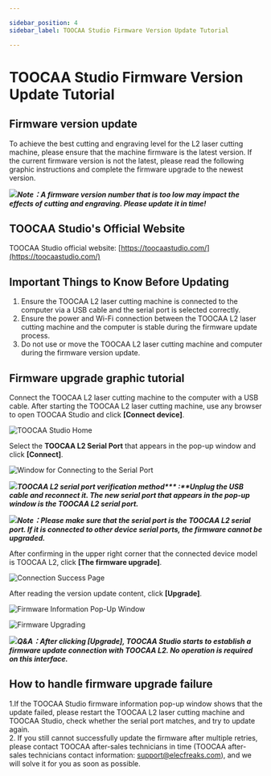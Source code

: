 ```yaml
---

sidebar_position: 4
sidebar_label: TOOCAA Studio Firmware Version Update Tutorial

---
```

# TOOCAA Studio Firmware Version Update Tutorial
## Firmware version update
To achieve the best cutting and engraving level for the L2 laser cutting machine, please ensure that the machine firmware is the latest version. If the current firmware version is not the latest, please read the following graphic instructions and complete the firmware upgrade to the newest version.

![](http://wiki-toocaa.oss-cn-hongkong.aliyuncs.com/tips.png)_**Note：A firmware version number that is too low may impact the effects of cutting and engraving. Please update it in time!**_

## TOOCAA Studio's Official Website
TOOCAA Studio official website: [https://toocaastudio.com/](https://toocaastudio.com/)

## Important Things to Know Before Updating 
1. Ensure the TOOCAA L2 laser cutting machine is connected to the computer via a USB cable and the serial port is selected correctly.  
2. Ensure the power and Wi-Fi connection between the TOOCAA L2 laser cutting machine and the computer is stable during the firmware update process.  
3. Do not use or move the TOOCAA L2 laser cutting machine and computer during the firmware version update.


## Firmware upgrade graphic tutorial
Connect the TOOCAA L2 laser cutting machine to the computer with a USB cable. After starting the TOOCAA L2 laser cutting machine, use any browser to open TOOCAA Studio and click **[Connect device]**.

![TOOCAA Studio Home](http://wiki-toocaa.oss-cn-hongkong.aliyuncs.com/TOOCAA%20Studio/%E5%9B%BA%E4%BB%B6%E5%8D%87%E7%BA%A7/%E4%B8%BB%E9%A1%B5.png)

Select the **TOOCAA L2 Serial Port** that appears in the pop-up window and click **[Connect]**.

![Window for Connecting to the Serial Port](http://wiki-toocaa.oss-cn-hongkong.aliyuncs.com/TOOCAA%20Studio/%E5%9B%BA%E4%BB%B6%E5%8D%87%E7%BA%A7/%E4%B8%B2%E5%8F%A3%E9%80%89%E6%8B%A9.png)

![](http://wiki-toocaa.oss-cn-hongkong.aliyuncs.com/tips.png)_**TOOCAA L2 serial port verification method**__*** :**__**Unplug the USB cable and reconnect it. The new serial port that appears in the pop-up window is the TOOCAA L2 serial port.**_

![](http://wiki-toocaa.oss-cn-hongkong.aliyuncs.com/tips.png)_**Note：Please make sure that the serial port is the TOOCAA L2 serial port. If it is connected to other device serial ports, the firmware cannot be upgraded.**_


After confirming in the upper right corner that the connected device model is TOOCAA L2, click **[The firmware upgrade]**.

![Connection Success Page](http://wiki-toocaa.oss-cn-hongkong.aliyuncs.com/TOOCAA%20Studio/%E5%9B%BA%E4%BB%B6%E5%8D%87%E7%BA%A7/%E7%82%B9%E5%87%BB%E5%BC%B9%E7%AA%97.jpg)

After reading the version update content, click **[Upgrade]**.

![Firmware Information Pop-Up Window](http://wiki-toocaa.oss-cn-hongkong.aliyuncs.com/TOOCAA%20Studio/%E5%9B%BA%E4%BB%B6%E5%8D%87%E7%BA%A7/%E5%9B%BA%E4%BB%B6%E5%8D%87%E7%BA%A7%E5%BC%B9%E7%AA%97.jpg)

![Firmware Upgrading](http://wiki-toocaa.oss-cn-hongkong.aliyuncs.com/TOOCAA%20Studio/%E5%9B%BA%E4%BB%B6%E5%8D%87%E7%BA%A7/%E6%9B%B4%E6%96%B0%E4%B8%AD.jpg)

![](http://wiki-toocaa.oss-cn-hongkong.aliyuncs.com/tips.png)_**Q&A：After clicking [Upgrade], TOOCAA Studio starts to establish a firmware update connection with TOOCAA L2. No operation is required on this interface.**_

## How to handle firmware upgrade failure
1.If the TOOCAA Studio firmware information pop-up window shows that the update failed, please restart the TOOCAA L2 laser cutting machine and TOOCAA Studio, check whether the serial port matches, and try to update again.<br/>
2. If you still cannot successfully update the firmware after multiple retries, please contact TOOCAA after-sales technicians in time (TOOCAA after-sales technicians contact information: support@elecfreaks.com), and we will solve it for you as soon as possible.
